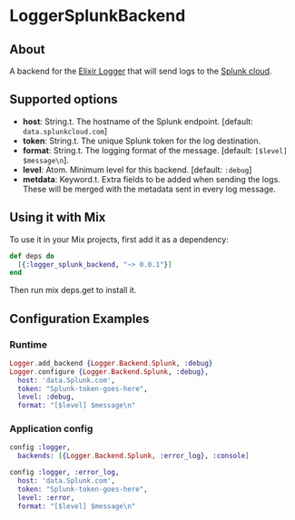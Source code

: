 LoggerSplunkBackend
=======================

## About

A backend for the [Elixir Logger](http://elixir-lang.org/docs/v1.0/logger/Logger.html)
that will send logs to the [Splunk cloud](https://data.splunkcloud.com).

## Supported options

* **host**: String.t. The hostname of the Splunk endpoint. [default: `data.splunkcloud.com`]
* **token**: String.t. The unique Splunk token for the log destination.
* **format**: String.t. The logging format of the message. [default: `[$level] $message\n`].
* **level**: Atom. Minimum level for this backend. [default: `:debug`]
* **metdata**: Keyword.t. Extra fields to be added when sending the logs. These will
be merged with the metadata sent in every log message.

## Using it with Mix

To use it in your Mix projects, first add it as a dependency:

```elixir
def deps do
  [{:logger_splunk_backend, "~> 0.0.1"}]
end
```
Then run mix deps.get to install it.

## Configuration Examples

### Runtime

```elixir
Logger.add_backend {Logger.Backend.Splunk, :debug}
Logger.configure {Logger.Backend.Splunk, :debug},
  host: 'data.Splunk.com',
  token: "Splunk-token-goes-here",
  level: :debug,
  format: "[$level] $message\n"
```

### Application config

```elixir
config :logger,
  backends: [{Logger.Backend.Splunk, :error_log}, :console]

config :logger, :error_log,
  host: 'data.Splunk.com',
  token: "Splunk-token-goes-here",
  level: :error,
  format: "[$level] $message\n"
```
